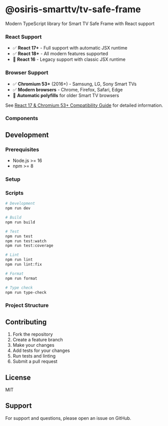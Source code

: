 # @osiris-smarttv/tv-safe-frame

Modern TypeScript library for Smart TV Safe Frame with React support

### React Support
- ✅ **React 17+** - Full support with automatic JSX runtime
- ✅ **React 18+** - All modern features supported
- 🔄 **React 16** - Legacy support with classic JSX runtime

### Browser Support  
- ✅ **Chromium 53+** (2016+) - Samsung, LG, Sony Smart TVs
- ✅ **Modern browsers** - Chrome, Firefox, Safari, Edge
- 🔧 **Automatic polyfills** for older Smart TV browsers

See [React 17 & Chromium 53+ Compatibility Guide](./docs/React17-Chromium53-Compatibility.md) for detailed information.

### Components

## Development

### Prerequisites

- Node.js >= 16
- npm >= 8

### Setup

### Scripts

```bash
# Development
npm run dev

# Build
npm run build

# Test
npm run test
npm run test:watch
npm run test:coverage

# Lint
npm run lint
npm run lint:fix

# Format
npm run format

# Type check
npm run type-check
```

### Project Structure

## Contributing

1. Fork the repository
2. Create a feature branch
3. Make your changes
4. Add tests for your changes
5. Run tests and linting
6. Submit a pull request

## License

MIT

## Support

For support and questions, please open an issue on GitHub.